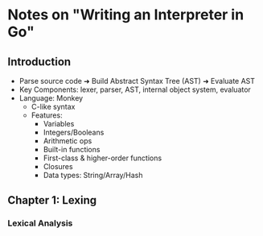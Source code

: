 # Notes on "Writing an Interpreter in Go"

## Introduction

- Parse source code ➜ Build Abstract Syntax Tree (AST) ➜ Evaluate AST
- Key Components: lexer, parser, AST, internal object system, evaluator
- Language: Monkey
  - C-like syntax
  - Features:
    - Variables
    - Integers/Booleans
    - Arithmetic ops
    - Built-in functions
    - First-class & higher-order functions
    - Closures
    - Data types: String/Array/Hash

## Chapter 1: Lexing

### Lexical Analysis
